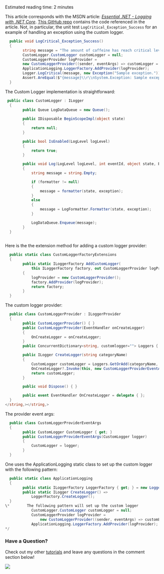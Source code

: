 

Estimated reading time: 2 minutes

This article corresponds with the MSDN article: [_Essential .NET - Logging with .NET Core_](https://msdn.microsoft.com/magazine/mt694089). [This GitHub repo](https://github.com/IntelliTect-Samples/2016.04.01-EssentialNetLoggingWithNetCore) contains the code referenced in the article. Not, in particular, the unit test `LogCritical_Exception_Success` for an example of handling an exception using the custom logger.

```csharp
  public void LogCritical_Exception_Success()
  {
        string message = "The amount of caffeine has reach critical levels.";
        CustomLogger.CustomLogger customLogger = null;
        CustomLoggerProvider logProvider =
        new CustomLoggerProvider((sender, eventArgs) => customLogger = eventArgs.CustomLogger);
        ApplicationLogging.LoggerFactory.AddProvider(logProvider);
        Logger.LogCritical(message, new Exception("Sample exception."));
        Assert.AreEqual($"{message}\\r\\nSystem.Exception: Sample exception.", customLogger.LogDataQueue.Dequeue());
  }
```

The Custom Logger implementation is straightforward:

```csharp
 public class CustomLogger : ILogger 
  {
        public Queue LogDataQueue = new Queue();
        
        public IDisposable BeginScopeImpl(object state)
        {
            return null;
        }

        public bool IsEnabled(LogLevel logLevel)
        {
            return true;
        }

        public void Log(LogLevel logLevel, int eventId, object state, Exception exception, Func<object, Exception, string> formatter)
        {
            string message = string.Empty;

            if (formatter != null)
            {
                message = formatter(state, exception);
            }
            else
            {
                message = LogFormatter.Formatter(state, exception);
            }

            LogDataQueue.Enqueue(message);
        }
  }
  

```

Here is the the extension method for adding a custom logger provider:

```csharp
  public static class CustomLoggerFactoryExtensions
  {
        public static ILoggerFactory AddCustomLogger(
            this ILoggerFactory factory, out CustomLoggerProvider logProvider)
        {
            logProvider = new CustomLoggerProvider();
            factory.AddProvider(logProvider);
            return factory;
        }
  }
```

The custom logger provider:

```csharp
  public class CustomLoggerProvider : ILoggerProvider
  {
        public CustomLoggerProvider() { }
        public CustomLoggerProvider(EventHandler onCreateLogger)
        {
            OnCreateLogger = onCreateLogger;
        }
        public ConcurrentDictionary<string, customlogger=""> Loggers { get; set; } = new ConcurrentDictionary<string, customlogger="">();

        public ILogger CreateLogger(string categoryName)
        {
            CustomLogger customLogger = Loggers.GetOrAdd(categoryName, new CustomLogger());
            OnCreateLogger?.Invoke(this, new CustomLoggerProviderEventArgs(customLogger));
            return customLogger;
        }

        public void Dispose() { }

        public event EventHandler OnCreateLogger = delegate { };
  }
</string,></string,>
```

The provider event args:

```csharp
  public class CustomLoggerProviderEventArgs
  {
        public CustomLogger CustomLogger { get; }
        public CustomLoggerProviderEventArgs(CustomLogger logger)
        {
            CustomLogger = logger;
        }
  }

```

One uses the ApplicationLogging static class to set up the custom logger with the following pattern:

```csharp
  public static class ApplicationLogging
  {
        public static ILoggerFactory LoggerFactory { get; } = new LoggerFactory();
        public static ILogger CreateLogger() =>
            LoggerFactory.CreateLogger();
  }
\*        The following pattern will set up the custom logger
            CustomLogger.CustomLogger customLogger = null;
            CustomLoggerProvider logProvider =
                new CustomLoggerProvider((sender, eventArgs) => customLogger = eventArgs.CustomLogger);
            ApplicationLogging.LoggerFactory.AddProvider(logProvider);
*/
```

### Have a Question?

Check out my other [tutorials](/configuring-windows-smtp-server-on-windows-2008-for-relay/) and leave any questions in the comment section below!

![](https://intellitect.com/wp-content/uploads/2021/04/blog-job-ad-2-1024x129.png)
